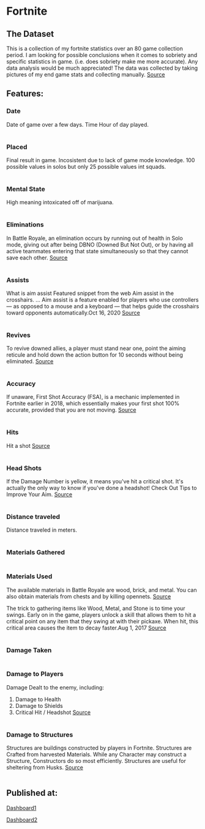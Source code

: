 
# Fortnite

## The Dataset
This is a collection of my fortnite statistics over an 80 game collection period. I am looking for possible conclusions when it comes to sobriety and specific statistics in game. (i.e. does sobriety make me more accurate). Any data analysis would be much appreciated!
The data was collected by taking pictures of my end game stats and collecting manually.
[Source](https://data.world/kreynol3/fortnite-statistics80-games)

## Features:
### Date
Date of game over a few days.
Time
Hour of day played.</br></br>

### Placed
Final result in game. Incosistent due to lack of game mode knowledge. 100 possible values in solos but only 25 possible values int squads.</br></br>

### Mental State
High meaning intoxicated off of marijuana.</br></br>

### Eliminations
In Battle Royale, an elimination occurs by running out of health in Solo mode, giving out after being DBNO (Downed But Not Out), or by having all active teammates entering that state simultaneously so that they cannot save each other.
[Source](https://fortnite.gamepedia.com/Elimination#:~:text=In%20Battle%20Royale%2C%20an%20elimination,they%20cannot%20save%20each%20other)</br></br>


### Assists
What is aim assist
Featured snippet from the web
Aim assist in the crosshairs. ... Aim assist is a feature enabled for players who use controllers — as opposed to a mouse and a keyboard — that helps guide the crosshairs toward opponents automatically.Oct 16, 2020
[Source](https://www.washingtonpost.com/video-games/esports/2020/10/16/aim-assist-debate/#:~:text=Aim%20assist%20in%20the%20crosshairs&text=Aim%20assist%20is%20a%20feature,the%20crosshairs%20toward%20opponents%20automatically)</br></br>

### Revives
To revive downed allies, a player must stand near one, point the aiming reticule and hold down the action button for 10 seconds without being eliminated.
[Source](https://fortnite.gamepedia.com/Revive#:~:text=To%20revive%20downed%20allies%2C%20a,10%20seconds%20without%20being%20eliminated)</br></br>

### Accuracy
If unaware, First Shot Accuracy (FSA), is a mechanic implemented in Fortnite earlier in 2018, which essentially makes your first shot 100% accurate, provided that you are not moving.
[Source](https://www.dexerto.com/fortnite/simple-exploit-in-fortnite-gives-you-first-shot-accuracy-with-every-shot-216360/)</br></br>

### Hits
Hit a shot
[Source](https://www.dailyesports.gg/fortnite-terminology-and-communication-terms-to-know/)</br></br>

### Head Shots
If the Damage Number is yellow, it means you've hit a critical shot. It's actually the only way to know if you've done a headshot! Check Out Tips to Improve Your Aim.
[Source](https://gamewith.net/fortnite/article/show/182#:~:text=Check%20for%20Headshots,Tips%20to%20Improve%20Your%20Aim)</br></br>


### Distance traveled
Distance traveled in meters.</br></br>

### Materials Gathered</br></br>

### Materials Used

The available materials in Battle Royale are wood, brick, and metal. You can also obtain materials from chests and by killing opennets.
[Source](https://fortnite.fandom.com/wiki/Materials#:~:text=The%20available%20materials%20in%20Battle,chests%20and%20by%20killing%20opennets)</br>

The trick to gathering items like Wood, Metal, and Stone is to time your swings. Early on in the game, players unlock a skill that allows them to hit a critical point on any item that they swing at with their pickaxe. When hit, this critical area causes the item to decay faster.Aug 1, 2017
[Source](https://primagames.com/tips/fortnite-how-gather-materials-quickly#:~:text=The%20trick%20to%20gathering%20items,the%20item%20to%20decay%20faster)</br></br>


### Damage Taken</br></br>

### Damage to Players

Damage Dealt to the enemy, including:
1) Damage to Health
2) Damage to Shields
3) Critical Hit / Headshot
[Source](https://gamewith.net/fortnite/article/show/182)</br></br>


### Damage to Structures
Structures are buildings constructed by players in Fortnite. Structures are Crafted from harvested Materials. While any Character may construct a Structure, Constructors do so most efficiently. Structures are useful for sheltering from Husks.
[Source](https://www.ign.com/wikis/fortnite/Structures)</br></br>



## Published at:</br>

[Dashboard1](https://public.tableau.com/profile/karina.condeixa#!/vizhome/Fortnite_1_Dashoboard1/Dashboard1?publish=yes)

[Dashboard2](https://public.tableau.com/profile/karina.condeixa#!/vizhome/Fortnite_1_Dashoboard2/Dashboard2?publish=yes)


